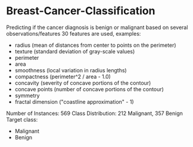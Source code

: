 # Breast-Cancer-Classification

Predicting if the cancer diagnosis is benign or malignant based on several observations/features
30 features are used, examples:

  - radius (mean of distances from center to points on the perimeter)
  - texture (standard deviation of gray-scale values)
  - perimeter
  - area
  - smoothness (local variation in radius lengths)
  - compactness (perimeter^2 / area - 1.0)
  - concavity (severity of concave portions of the contour)
  - concave points (number of concave portions of the contour)
  - symmetry 
  - fractal dimension ("coastline approximation" - 1)

Number of Instances: 569
Class Distribution: 212 Malignant, 357 Benign
Target class:
   - Malignant
   - Benign
   
[Data]: (https://archive.ics.uci.edu/ml/datasets/Breast+Cancer+Wisconsin+(Diagnostic))
